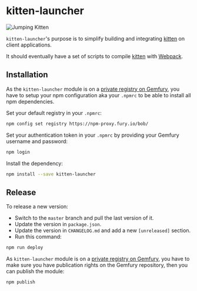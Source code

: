 # kitten-launcher

![Jumping Kitten](http://i.giphy.com/VxbvpfaTTo3le.gif)

`kitten-launcher`'s purpose is to simplify building and integrating
[kitten](https://github.com/KissKissBankBank/kitten) on client applications.

It should eventually have a set of scripts to compile
[kitten](https://github.com/KissKissBankBank/kitten) with
[Webpack](https://webpack.github.io/).

## Installation

As the `kitten-launcher` module is on a
[private registry on Gemfury](https://gemfury.com/help/npm-registry),
you have to setup your npm configuration aka your `.npmrc` to be able to
install all npm dependencies.

Set your default registry in your `.npmrc`:

```sh
npm config set registry https://npm-proxy.fury.io/bob/
```

Set your authentication token in your `.npmrc` by providing your Gemfury
username and password:

```sh
npm login
```

Install the dependency:

```sh
npm install --save kitten-launcher
```

## Release

To release a new version:

- Switch to the `master` branch and pull the last version of it.
- Update the version in `package.json`.
- Update the version in `CHANGELOG.md` and add a new `[unreleased]` section.
- Run this command:

```sh
npm run deploy
```

As `kitten-launcher` module is on a [private registry on
Gemfury](https://gemfury.com/help/npm-registry), you have to make sure you have
publication rights on the Gemfury repository, then you can publish the module:

```
npm publish
```
